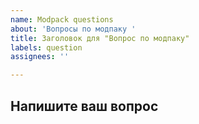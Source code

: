 ```yaml
---
name: Modpack questions
about: 'Вопросы по модпаку '
title: Заголовок для "Вопрос по модпаку"
labels: question
assignees: ''

---
```


**Напишите ваш вопрос**
-
